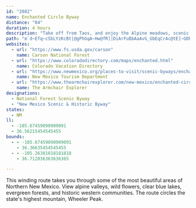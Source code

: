 ```yaml
---
id: "2082"
name: Enchanted Circle Byway
distance: "84"
duration: 4 hours
description: "Take off from Taos, and enjoy the Alpine meadows, scenic vistas and breathtaking views of the northern New Mexico Mountains."
path: "m`d~Efq~cSbLYzKcBt|@gPhGqA~Hw@fR]|DiArFuBbAaAvG_GbEqCrAc@tE]~GDhg@Vpi@Q`C]zBuAjBqClFuVp@{@b@aB~FoJlEaEdyA__BfD{CtcAuhA^IrKmM|K_M|~@_eARC|J}KbFkGfCyBp^aa@vV{XV?pOuQd@SxHeJZOb~@ecAx@YRo@|N{OlGkI~H_HrFaElFqChIcD~@EDOjGa@tA]|VUfJ]dCe@hG_BfGwCxIkFnHWfEDtB[|Ay@|@IvKeFnLmIxAwBf@QTm@nBsAzCm@fBTjBr@fEbDbGnI|HpGdAx@`CvAhEdB~BaFbDyExBsBrBcA|FoBvAGxHgDzAWP]R?jAu@h@o@zG{B|CkBv@Or@o@l@Gb@s@nIgFnBg@hAu@nAIzAo@rIoB~Au@fB}@|CsD`BeBnCkCLs@bBw@dDuDj@IF]`IeJvKaKpEiCtN{EjB_A`JaIxD{El@o@xAwGf@aFG_Mo@gFiDmQsAuByHiIaAkBgAwEkAgHy@wUq@oFgBmG[oDGaIUcBkCiF{@iDm@oEJsEl@{GhCyOv@cHDy]RaCfCeHtCkEt@mC`@wCByFe@yCsCcJWwER}BlBaF|E}C?Ix@e@`@?DOfGoCxE_EjBkCDgHzAsRfBkFjBeElA}DtBeSHqBZQj@_CdA{B~GuI`@qBFcBi@aKPoBb@{AdFaIf@eCDkDIcBSmOiAyGyBqFKaEDgBxAuLzGsWpBkEx@iC`@wGGuRcAeLu@oC?wBZqCrAiDx@{@PcAx@uA?wCs@mDQgBZ{Ma@oCiAsBiEkCc@q@QcCAmKhA{OOuCwAcGw@}Es@o@sFwBu@s@_AaB_@_C^aH`@sCI{Ck@}Dd@gJGkE}@kEyHqUi@kCLsJQiBq@aBa@K]{@eD}Dy@uCM{A\\eMYaEeAqDgBaEqByGe@}EjBuJToCGuE{AaGUaC@yBd@eDvEoInDsFr@uB^gCVmF@iG}A_Ni@iIPmFr@yALs@jEsLTg@G_KcAeQJ}EXkGLSp@sKG}Ci@iDeCiGuHqN}BkE[E{A_BkEq@iFoCiGqH}@aDi@}Ku@kEoCaEsR{LuMqLyA{@sD{AoH_BiCiAyK_Nm@{@sEgAqBDmF`AqNaDmFuEwIuLiNyLgEiD_@E]w@{As@sAQmCD{H|ByE?yBg@gG]{EyBeEy@iUi@sBWuCeASmBb@mAp@OhFz@bF?tAYjA}@hAoBf@{C?sCkAqKZoIQcAo@w@s@Sg@@i@D{CjAyAG_EqE{Ck@e@{@eAoEsAyAu@OkAZmAlAkAL]MWgJ]sAm@y@w@McBRITyAVk@_@[y@?oAb@wBvAoC^}BS}Ee@aBcFgIi@[aBUkC?]S[cBWwDc@qAwB_CTaBnAgAfASx@Rd@l@bBp@lB?Rc@CeBy@kBAg@q@IkBsDy@kAu@uMuHwnA}AoHaC_GqByCaIoJmA}@an@wr@e@UMWyCsDYEy@mAml@uo@aRaSePeNcPkJyBy@iGiAs_@KeNE_DDwg@QsxAU_c@AoBVaDVqErBgQrLaCzAgKhGoOX}_@sC}zAaMkk@aF{GH{KrAkTvHqGdCaNxEyKvCgJSsJ{BoIkEwC}CoKqPaCyEsAiBuBiFg@qC_bBya@k[kAe^T{ITuCh@sBRwvAz[wPnDuNj@aG|@cFlC_S`NoGzFiEtFcDhGmHpNoDlFmDvCqCt@}Mr@}]iAuIk@cQmBcFm@mWkEaL{@gNK{Kd@cUd@cR|BuJp@sd@rIuFjCaB?wCzB{D`B}DjDmB|AgDpE_EhHsDrKgDbOaApHqAhTyAdIeEnOgHbQoMzRmAtDyBhPyBnIa@dP?jJStGwAxHgFrh@uBvHeBlDgBlBqDnBqKxAqNb@oHj@}E|AcDhDg@rCoCvS}@`C}@`@_BIiLqHeEs@sVhBkCk@{BSgHvA}HsAkCQyGzAmFo@uD`@}BpCyJzLkHvGsDbEwAfEs@vIZxRN`Jp@jMC`JoCpQcA`P{AbEy@hDaAzIPhARfT|@fJzAvFIbC\\rB|@xB@zN`AbFxCrF|@hE~LnPzApDx@~Oz@vCfF`G|BzL|C~FXpB]hAuB~AqErAkJ~@{E|@cErCeGlH{ExIe@xEc@vJoAfDkB~EiFdJkCjEkBhFgClEgApCsG|MoB|BsBfFqBnDYh@eA|EXjDvBrJz@vHjCzHP`GPbE|AbE|@nDExKbHhTj@jGK|Iq@jDN`AyBnRDhPhA~SxBzP?fUVlC~EtPf@xIfA|IxIh`@zCpIrE~GKvBPbDxBhFB~Kt@lGjB|GzBhDlFvDrBbCd@hCg@fF{C`H}@|D[fFb@rNxAdDpG~GpFjIxCfIDa@vAvEd@|GkAf\\IfDdBvGdAzCxDzFxD|ChEhAhCrBDF`BzCdDfDlBlBPHpGpIpH|LhE~D`KtOvGdFnBnB`@hBoBhLHhCAjB_AdE{EtJc@nF{A`KyBzGoAjGm@lE[jBi@tK\\hHD~Fa@xFiCfVyCzLcBhC}HtEaCrEkH|HeEbG_H|FoK~MgGvC{DnAeCjCsB|EyA~J_EzGaBlG_BtN_AfHk@fHy@lF{CfImDtK_@fG^vIE|Ds@jY_@bGYlSx@pNq@pFoBnFqCrK_DzR_AxKGT@dD|@jCnBvAxIdF\\fAqAtGgMaA~WbFvEnEf@l@rDfE~AbEd@nAdJjRr[fp@~FzMpSxb@fIlK~YzXhBdAdIpEtGbCdF`Bp{Ab]|BXxZfHxgAnWtS~E~DvAnBf@rHhDtLtHtdAhp@jJvFf~Ar`AvHbDrHhAzMLlj@cIzToDbLaBxCElF\\~RnAdBr@lCjClBfCzE~I~CrDvAnApQlGhCd@nHhDbMxKlLxJ~G`C|Bh@lRlEfA^hPtB`Nl@"
websites:
  - url: "https://www.fs.usda.gov/carson"
    name: Carson National Forest
  - url: "https://www.coloradodirectory.com/maps/enchanted.html"
    name: Colorado Vacation Directory
  - url: "https://www.newmexico.org/places-to-visit/scenic-byways/enchanted-circle/"
    name: New Mexico Tourism Department
  - url: "https://www.thearmchairexplorer.com/new-mexico/enchanted-circle-scenic-byway.php"
    name: The Armchair Explorer
designations:
  - National Forest Scenic Byway
  - "New Mexico Scenic & Historic Byway"
states:
  - NM
ll:
  - -105.67459090909091
  - 36.56215454545455
bounds:
  - - -105.67459090909091
    - 36.36635454545455
  - - -105.26381818181818
    - 36.712036363636365

---
```


This winding route takes you through some of the most beautiful areas of Northern New Mexico. View alpine valleys, wild flowers, clear blue lakes, evergreen forests, and historic western communities. The route circles the state's highest mountain, Wheeler Peak.
